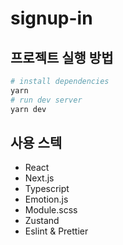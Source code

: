 # signup-in

## 프로젝트 실행 방법

```bash
# install dependencies
yarn
# run dev server
yarn dev
```

## 사용 스텍

- React
- Next.js
- Typescript
- Emotion.js
- Module.scss
- Zustand
- Eslint & Prettier
